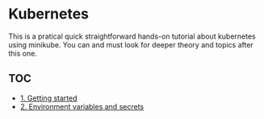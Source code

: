 # Kubernetes

This is a pratical quick straightforward hands-on tutorial about kubernetes using minikube. You can and must look for deeper theory and topics after this one.

## TOC

- [1. Getting started](1-getting-started/README.md)
- [2. Environment variables and secrets](2-environment-variables/README.md)

